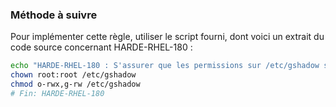 
### Méthode à suivre

Pour implémenter cette règle, utiliser le script fourni, dont voici un extrait du code source concernant HARDE-RHEL-180 :

``` {.bash .numberLines}
echo "HARDE-RHEL-180 : S'assurer que les permissions sur /etc/gshadow soient correctes"
chown root:root /etc/gshadow
chmod o-rwx,g-rw /etc/gshadow
# Fin: HARDE-RHEL-180
```

